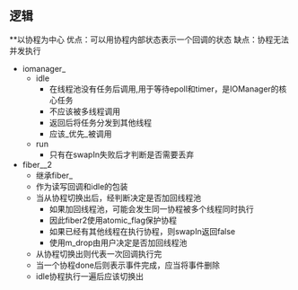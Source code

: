 ## 逻辑
**以协程为中心
优点：可以用协程内部状态表示一个回调的状态
缺点：协程无法并发执行
+ iomanager_
    + idle
        + 在线程池没有任务后调用,用于等待epoll和timer，是IOManager的核心任务
        + 不应该被多线程调用
        + 返回后将任务分发到其他线程
        + 应该_优先_被调用
    + run
        + 只有在swapIn失败后才判断是否需要丢弃
+ fiber\__2
    + 继承fiber\_
    + 作为读写回调和idle的包装
    + 当从协程切换出后，经判断决定是否加回线程池
        + 如果加回线程池，可能会发生同一协程被多个线程同时执行
        + 因此fiber2使用atomic_flag保护协程
        + 如果已经有其他线程在执行协程，则swapIn返回false
        + 使用m_drop由用户决定是否加回线程池
    + 从协程切换出则代表一次回调执行完
    + 当一个协程done后则表示事件完成，应当将事件删除
    + idle协程执行一遍后应该切换出
